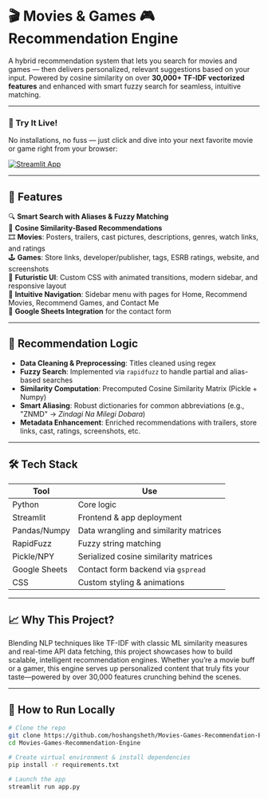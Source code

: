 # 🎬 Movies & Games 🎮 Recommendation Engine

A hybrid recommendation system that lets you search for movies and games — then delivers personalized, relevant suggestions based on your input. Powered by cosine similarity on over **30,000+ TF-IDF vectorized features** and enhanced with smart fuzzy search for seamless, intuitive matching.

---

### 🎯 Try It Live!  
No installations, no fuss — just click and dive into your next favorite movie or game right from your browser:

[![Streamlit App](https://img.shields.io/badge/Streamlit-LiveApp-green?logo=streamlit)](https://movies-games-recommendation-engine.streamlit.app/)

---

## 📌 Features

🔍 **Smart Search with Aliases & Fuzzy Matching**  
🧠 **Cosine Similarity-Based Recommendations**  
🎞️ **Movies**: Posters, trailers, cast pictures, descriptions, genres, watch links, and ratings  
🕹️ **Games**: Store links, developer/publisher, tags, ESRB ratings, website, and screenshots  
🎨 **Futuristic UI**: Custom CSS with animated transitions, modern sidebar, and responsive layout  
🧭 **Intuitive Navigation**: Sidebar menu with pages for Home, Recommend Movies, Recommend Games, and Contact Me  
📩 **Google Sheets Integration** for the contact form

---

## 🧠 Recommendation Logic

- **Data Cleaning & Preprocessing**: Titles cleaned using regex
- **Fuzzy Search**: Implemented via `rapidfuzz` to handle partial and alias-based searches
- **Similarity Computation**: Precomputed Cosine Similarity Matrix (Pickle + Numpy)
- **Smart Aliasing**: Robust dictionaries for common abbreviations (e.g., "ZNMD" → *Zindagi Na Milegi Dobara*)
- **Metadata Enhancement**: Enriched recommendations with trailers, store links, cast, ratings, screenshots, etc.

---

## 🛠️ Tech Stack

| Tool        | Use                                                                 |
|-------------|----------------------------------------------------------------------|
| Python      | Core logic                                                           |
| Streamlit   | Frontend & app deployment                                            |
| Pandas/Numpy| Data wrangling and similarity matrices                               |
| RapidFuzz   | Fuzzy string matching                                                |
| Pickle/NPY  | Serialized cosine similarity matrices                                |
| Google Sheets | Contact form backend via `gspread`                                 |
| CSS         | Custom styling & animations                                          |

---

## 📈 Why This Project?  
Blending NLP techniques like TF-IDF with classic ML similarity measures and real-time API data fetching, this project showcases how to build scalable, intelligent recommendation engines. Whether you’re a movie buff or a gamer, this engine serves up personalized content that truly fits your taste—powered by over 30,000 features crunching behind the scenes.

---

## 🚀 How to Run Locally

```bash
# Clone the repo
git clone https://github.com/hoshangsheth/Movies-Games-Recommendation-Engine.git
cd Movies-Games-Recommendation-Engine

# Create virtual environment & install dependencies
pip install -r requirements.txt

# Launch the app
streamlit run app.py
